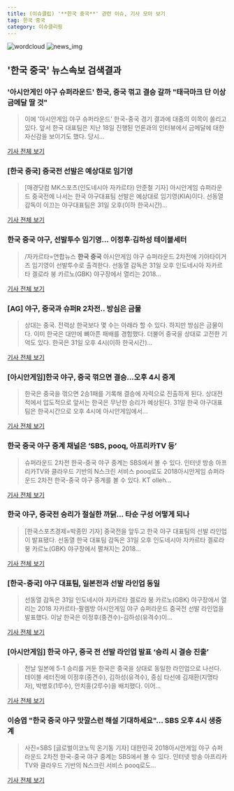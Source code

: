 ```yaml
---
title: (이슈클립) '**한국 중국**' 관련 이슈, 기사 모아 보기
tag: 한국 중국
category: 이슈클리핑
---
```

![wordcloud](https://s3.ap-northeast-2.amazonaws.com/lyrics101-wordcloud/2018-08-31-1535699076.png)
![news_img](https://user-images.githubusercontent.com/42597476/44507050-1206f400-a6e4-11e8-8d98-7ffbfebb353f.png)
## **'**한국 중국**'** 뉴스속보 검색결과
### '아시안게인 야구 슈퍼라운드' 한국, 중국 꺾고 결승 갈까 "태극마크 단 이상 금메달 딸 것"

>이에 '아시안게임 야구 슈퍼라운드' 한국-중국 경기 결과에 대중의 이목이 쏠리고 있다. 앞서 한국 대표팀은 지난 18일 진행된 언론과의 인터뷰에서 금메달에 대한 자신감을 보이기도 했다. 당시...

<a href="http://www.ilyosisa.co.kr/news/articleView.html?idxno=151366" target="_blank">기사 전체 보기</a>

### [**한국 중국**] 중국전 선발은 예상대로 임기영

>[매경닷컴 MK스포츠(인도네시아 자카르타) 안준철 기자] 아시안게임 슈퍼라운드 중국전에 나서는 한국 야구대표팀 선발은 예상대로 임기영(KIA)이다. 선동열 감독이 이끄는 야구대표팀은 31일 오후(이하 한국시간)...

<a href="http://sports.mk.co.kr/view.php?year=2018&no=549538" target="_blank">기사 전체 보기</a>

### **한국 중국** 야구, 선발투수 임기영… 이정후·김하성 테이블세터

>/자카르타=연합뉴스 **한국 중국** 아시안게임 야구 슈퍼라운드 2차전에 기아타이거즈 임기영이 선발투수로 출격한다. 선동열 감독은 31일 오후 인도네시아 자카르타 겔로라 붕 카르노(GBK) 야구장에서 열리는 2018...

<a href="http://www.kyeongin.com/main/view.php?key=20180831010010322" target="_blank">기사 전체 보기</a>

### [AG] 야구, 중국과 슈퍼R 2차전.. 방심은 금물

>상대는 중국. 전력상 한국보다 몇 수는 아래라 할 수 있다. 하지만 방심은 금물이다. 이미 한국은 대만에 뼈아픈 패배를 경험했다. 더불어 중국을 상대로 고전한 기억도 있다. 한국은 31일 오후 4시(이하 한국시간)...

<a href="http://star.mt.co.kr/stview.php?no=2018083113482631687" target="_blank">기사 전체 보기</a>

### [아시안게임]한국 야구, 중국 꺾으면 결승…오후 4시 중계

>한국은 중국을 꺾으면 2승1패를 기록해 결승에 자력으로 진출하게 된다. 상대전적에서 압도적으로 앞서는 한국은 무난한 승리가 예상된다. 31일 한국 야구대표팀은 한국시간으로 오후 4시에 아시안게임에서...

<a href="http://www.newsway.co.kr/news/view?tp=1&ud=2018083114125105290" target="_blank">기사 전체 보기</a>

### **한국 중국** 야구 중계 채널은 ‘SBS, pooq, 아프리카TV 등’

>슈퍼라운드 2차전 한국-중국 야구 중계는 SBS에서 볼 수 있다. 인터넷 방송 아프리카TV와 클라우드 기반의 N스크린 서비스 pooq로도 2018아시안게임 슈퍼라운드 2차전 한국-중국 야구 중계를 볼 수 있다. KT olleh...

<a href="http://www.kookje.co.kr/news2011/asp/newsbody.asp?code=0600&key=20180831.99099014824" target="_blank">기사 전체 보기</a>

### 한국 야구, 중국전 승리가 절실한 까닭... 타순 구성 어떻게 되나

>[한국스포츠경제=박종민 기자] 중국전을 앞두고 한국 야구 대표팀의 선발 라인업이 발표됐다. 선동열 한국 대표팀 감독은 31일 오후 인도네시아 자카르타 겔로라 붕 카르노(GBK) 야구장에서 펼쳐지는 2018...

<a href="http://www.sporbiz.co.kr/news/articleView.html?idxno=267991" target="_blank">기사 전체 보기</a>

### [한국-중국] 야구 대표팀, 일본전과 선발 라인업 동일

>선동열 감독은 31일 인도네시아 자카르타 겔로라 붕 카르노(GBK) 야구장에서 열리는 2018 자카르타-팔렘방 아시안게임 야구 슈퍼라운드 중국전 선발 라인업을 발표했다. 이날 한국은 이정후(중견수)-김하성(유격수)이...

<a href="http://sports.hankooki.com/lpage/baseball/201808/sp2018083115204257360.htm" target="_blank">기사 전체 보기</a>

### [아시안게임] 한국 야구, 중국 전 선발 라인업 발표 ‘승리 시 결승 진출’

>전날 일본에 5-1 승리를 거둔 한국은 중국을 상대로 동일한 라인업으로 나선다. 테이블 세터진에 이정후(중견수), 김하성(유격수), 중심 타선에 김재환(지명타자), 박병호(1루수), 안치홍(2루수)을 배치했다. 이어...

<a href="http://sports.donga.com/3/all/20180831/91771052/2" target="_blank">기사 전체 보기</a>

### 이승엽 "**한국 중국** 야구 맛깔스런 해설 기대하세요"... SBS 오후 4시 생중계

>사진=SBS [글로벌이코노믹 온기동 기자] 대한민국 2018아시안게임 야구 슈퍼라운드 2차전 한국-중국 야구 중계는 SBS에서 볼 수 있다. 인터넷 방송 아프리카TV와 클라우드 기반의 N스크린 서비스 pooq로도...

<a href="http://www.g-enews.com/ko-kr/news/article/news_all/2018083115292678894e4869c120_1/article.html" target="_blank">기사 전체 보기</a>


